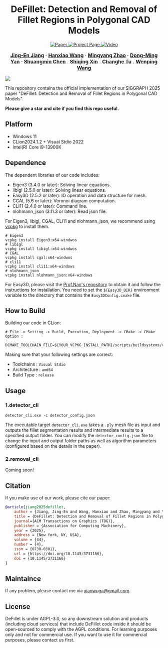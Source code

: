 <p align="center">
  <p align="center">
    <h1 align="center">DeFillet: Detection and Removal of Fillet Regions in Polygonal CAD Models</h1>
  </p>


<p align="center">
  <a href="https://raw.githubusercontent.com/xiaowuga/xiaowuga.github.io/main/pub/static/pdf/Defillet_Sig_2025.pdf">
    <img src="https://img.shields.io/badge/Paper-PDF-red?logo=adobeacrobatreader&logoColor=white" alt="Paper">
  </a>
  <a href="https://xiaowuga.github.io/pub/DeFillet.html">
    <img src="https://img.shields.io/badge/Project_Page-Website-green?logo=googlechrome&logoColor=white" alt="Project Page">
  </a>
  <a href="https://www.bilibili.com/video/BV1aCtMzPEXe/?spm_id_from=333.1007.top_right_bar_window_history.content.click&vd_source=092295aa747638ab207808257f039dea">
    <img src="https://img.shields.io/badge/%F0%9F%8E%A5%20Video-Bilibili-blue?logo=bilibili&logoColor=white" alt="Video">
  </a>

[//]: # (  <a href="https://github.com/xiaowuga/DeFillet">)

[//]: # (<img src="https://img.shields.io/badge/Poster-PDF-purple?logo=adobeacrobatreader&logoColor=white" alt="Poster">)

[//]: # (  </a>)
</p>



<p align="center" style="font-size:16px">
    <a target="_blank" href="https://xiaowuga.github.io/"><strong>Jing-En Jiang</strong></a>
    ·
    <a target="_blank" href="https://github.com/hanxiaowang00"><strong>Hanxiao Wang</strong></a>
    ·
    <a target="_blank" href="https://zikai1.github.io/"><strong>Mingyang Zhao</strong></a>
    ·
    <a target="_blank" href="https://sites.google.com/site/yandongming/"><strong>Dong-Ming Yan</strong></a>
    ·
    <a target="_blank" href="https://xk.qust.edu.cn/info/1041/4695.htm"><strong>Shuangmin Chen</strong></a>
    .
    <a target="_blank" href="https://irc.cs.sdu.edu.cn/~shiqing/index.html"><strong>Shiqing Xin</strong></a>
    .
    <a target="_blank" href="https://faculty.sdu.edu.cn/tuzhanghe/en/index.htm"><strong>Changhe Tu</strong></a>
    .
    <a target="_blank" href="https://engineering.tamu.edu/cse/profiles/Wang-Wenping.html"><strong>Wenping Wang</strong></a>
</p>

![](./asset/teaser.gif)








This repository contains the official implementation of our SIGGRAPH 2025 paper "DeFillet: Detection and Removal of Fillet Regions in Polygonal CAD Models".


**Please give a star and cite if you find this repo useful.**

## Platform
- Windows 11
- CLion2024.1.2 +  Visual Stdio 2022
- Intel(R) Core i9-13900K

## Dependence

The dependent libraries of our code includes:
- Eigen3 (3.4.0 or later): Solving linear equations.
- libigl (2.5.0 or later): Solving linear equations.
- Easy3D (2.5.2 or later): IO operation and data structure for mesh.
- CGAL (5.6 or later): Voronoi diagram computation.
- CLI11 (2.4.0 or later): Command line.
- nlohmann_json (3.11.3 or later): Read json file.

For Eigen3, libigl, CGAL, CLI11 and nlohmann_json, we recommend using [vcpkg](https://github.com/microsoft/vcpkg) to install them.
```shell
# Eigen3
vcpkg install Eigen3:x64-windwos
# libigl
vcpkg install libigl:x64-windwos
# CGAL
vcpkg install cgal:x64-windwos
# cli11
vcpkg install cli11:x64-windows
# nlohmann_json
vcpkg install nlohmann_json:x64-windows
```

For Easy3D, please visit the [Prof.Nan's repository](https://github.com/LiangliangNan/Easy3D) to obtain it and follow the instructions for installation. You need to set the `${Easy3D_DIR}` environment variable to the directory that contains the `Easy3DConfig.cmake` file.


## How to Build

Building our code in CLion:
```
# File -> Setting -> Build, Execution, Deployment -> CMake -> CMake Option :
-DCMAKE_TOOLCHAIN_FILE=${YOUR_VCPKG_INSTALL_PATH}/scripts/buildsystems/vcpkg.cmake
```
Making sure that your following settings are correct:
- Toolchains : `Visual Stdio`
- Architecture : `amd64`
- Build Type : `release`

## Usage

### 1.detector_cli

```shell
detector_cli.exe -c detector_config.json
```

The executable target `detector_cli.exe` takes a `.ply` mesh file as input and outputs the fillet segmentation results and intermediate results to a specified output folder.
You can modify the `detector_config.json` file to change the input and output folder paths as well as algorithm parameters (configured based on the details in the paper).

### 2.removal_cli

Coming soon!

## Citation
If you make use of our work, please cite our paper:

```bibtex
@article{jiang2025defillet,
    author = {Jiang, Jing-En and Wang, Hanxiao and Zhao, Mingyang and Yan, Dong-Ming and Chen, Shuangmin and Xin, Shiqing and Tu, Changhe and Wang, Wenping},
    title = {DeFillet: Detection and Removal of Fillet Regions in Polygonal CAD Models},
    journal={ACM Transactions on Graphics (TOG)},
    publisher = {Association for Computing Machinery},
    year = {2025},
    address = {New York, NY, USA},
    volume = {44},
    number = {4},
    issn = {0730-0301},
    url = {https://doi.org/10.1145/3731166},
    doi = {10.1145/3731166} 
}
```


## Maintaince

If any problem, please contact me via <xiaowuga@gmail.com>.


## License
DeFillet is under AGPL-3.0, so any downstream solution and products (including cloud services) that include DeFillet code inside it should be open-sourced to comply with the AGPL conditions. For learning purposes only and not for commercial use. If you want to use it for commercial purposes, please contact us first.






